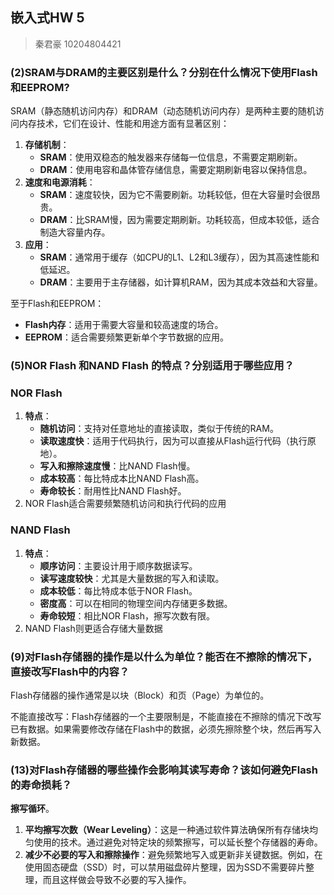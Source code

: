 ## 嵌入式HW 5

> 秦君豪 10204804421

### (2)SRAM与DRAM的主要区别是什么？分别在什么情况下使用Flash和EEPROM?

SRAM（静态随机访问内存）和DRAM（动态随机访问内存）是两种主要的随机访问内存技术，它们在设计、性能和用途方面有显著区别：

1. **存储机制**：
   * **SRAM**：使用双稳态的触发器来存储每一位信息，不需要定期刷新。
   * **DRAM**：使用电容和晶体管存储信息，需要定期刷新电容以保持信息。
2. **速度和电源消耗**：
   * **SRAM**：速度较快，因为它不需要刷新。功耗较低，但在大容量时会很昂贵。
   * **DRAM**：比SRAM慢，因为需要定期刷新。功耗较高，但成本较低，适合制造大容量内存。
3. **应用**：
   * **SRAM**：通常用于缓存（如CPU的L1、L2和L3缓存），因为其高速性能和低延迟。
   * **DRAM**：主要用于主存储器，如计算机RAM，因为其成本效益和大容量。

至于Flash和EEPROM：

* **Flash内存**：适用于需要大容量和较高速度的场合。
* **EEPROM**：适合需要频繁更新单个字节数据的应用。



### (5)NOR Flash 和NAND Flash 的特点？分别适用于哪些应用？

### NOR Flash

1. **特点**：
   * **随机访问**：支持对任意地址的直接读取，类似于传统的RAM。
   * **读取速度快**：适用于代码执行，因为可以直接从Flash运行代码（执行原地）。
   * **写入和擦除速度慢**：比NAND Flash慢。
   * **成本较高**：每比特成本比NAND Flash高。
   * **寿命较长**：耐用性比NAND Flash好。
2. NOR Flash适合需要频繁随机访问和执行代码的应用

### NAND Flash

1. **特点**：
   * **顺序访问**：主要设计用于顺序数据读写。
   * **读写速度较快**：尤其是大量数据的写入和读取。
   * **成本较低**：每比特成本低于NOR Flash。
   * **密度高**：可以在相同的物理空间内存储更多数据。
   * **寿命较短**：相比NOR Flash，擦写次数有限。
2. NAND Flash则更适合存储大量数据





### (9)对Flash存储器的操作是以什么为单位？能否在不擦除的情况下，直接改写Flash中的内容？



Flash存储器的操作通常是以块（Block）和页（Page）为单位的。

不能直接改写：Flash存储器的一个主要限制是，不能直接在不擦除的情况下改写已有数据。如果需要修改存储在Flash中的数据，必须先擦除整个块，然后再写入新数据。



### (13)对Flash存储器的哪些操作会影响其读写寿命？该如何避免Flash的寿命损耗？

**擦写循环**。

1. **平均擦写次数（Wear Leveling）**：这是一种通过软件算法确保所有存储块均匀使用的技术。通过避免对特定块的频繁擦写，可以延长整个存储器的寿命。
2. **减少不必要的写入和擦除操作**：避免频繁地写入或更新非关键数据。例如，在使用固态硬盘（SSD）时，可以禁用磁盘碎片整理，因为SSD不需要碎片整理，而且这样做会导致不必要的写入操作。

